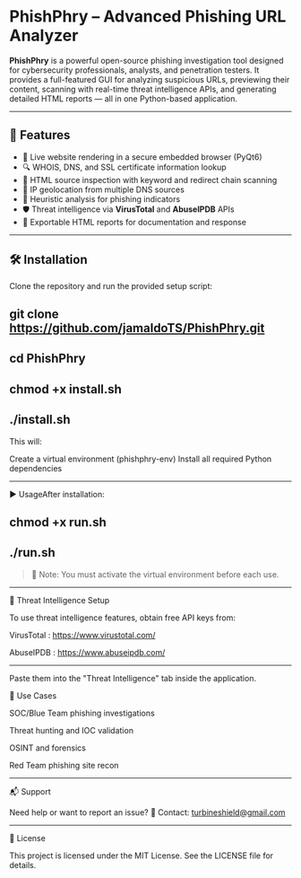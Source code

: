 # PhishPhry – Advanced Phishing URL Analyzer

**PhishPhry** is a powerful open-source phishing investigation tool designed for cybersecurity professionals, analysts, and penetration testers. It provides a full-featured GUI for analyzing suspicious URLs, previewing their content, scanning with real-time threat intelligence APIs, and generating detailed HTML reports — all in one Python-based application.

---

## 🚀 Features

- 🧭 Live website rendering in a secure embedded browser (PyQt6)
- 🔍 WHOIS, DNS, and SSL certificate information lookup
- 🧪 HTML source inspection with keyword and redirect chain scanning
- 📍 IP geolocation from multiple DNS sources
- 🧠 Heuristic analysis for phishing indicators
- 🛡️ Threat intelligence via **VirusTotal** and **AbuseIPDB** APIs
- 📄 Exportable HTML reports for documentation and response

---

## 🛠️ Installation

Clone the repository and run the provided setup script:


## git clone https://github.com/jamaldoTS/PhishPhry.git
## cd PhishPhry
## chmod +x install.sh
## ./install.sh

This will: 

Create a virtual environment (phishphry-env)
Install all required Python dependencies

--------------

▶️ UsageAfter installation:

## chmod +x run.sh
## ./run.sh

> 📝 Note: You must activate the virtual environment before each use.

----------------

🔐 Threat Intelligence Setup

To use threat intelligence features, obtain free API keys from:

VirusTotal : https://www.virustotal.com/

AbuseIPDB : https://www.abuseipdb.com/

------------

Paste them into the "Threat Intelligence" tab inside the application.

🧪 Use Cases

SOC/Blue Team phishing investigations

Threat hunting and IOC validation

OSINT and forensics

Red Team phishing site recon



--------------

📬 Support

Need help or want to report an issue?
📧 Contact: turbineshield@gmail.com


---------------

📄 License

This project is licensed under the MIT License. See the LICENSE file for details.


